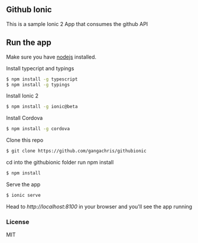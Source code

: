 ## Github Ionic
This is a sample Ionic 2 App that consumes the github API

## Run the app
Make sure you have [nodejs](https://nodejs.org/en/) installed.

Install typecript and typings
```bash
$ npm install -g typescript
$ npm install -g typings
```

Install Ionic 2
```bash
$ npm install -g ionic@beta
```

Install Cordova
```bash
$ npm install -g cordova
```

Clone this repo
```bash
$ git clone https://github.com/gangachris/githubionic
```

cd into the githubionic folder run npm install
```bash
$ npm install
```

Serve the app
```bash
$ ionic serve
```

Head to *http://localhost:8100* in your browser and you'll see the app running

### License
MIT